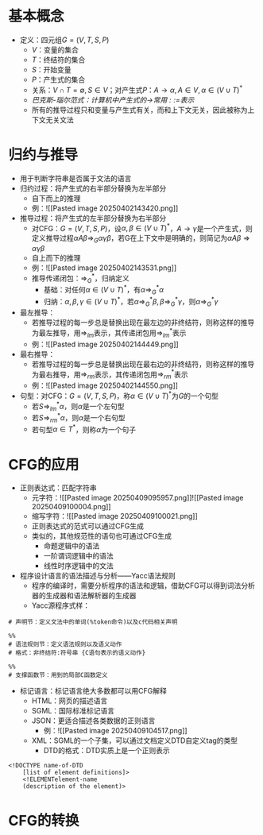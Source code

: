# 基本概念
- 定义：四元组$G=(V,T,S,P)$
	- $V$：变量的集合
	- $T$：终结符的集合
	- $S$：开始变量
	- $P$：产生式的集合
	- 关系：$V\cap T=\emptyset,S\in V$；对产生式$P$：$A\rightarrow\alpha,A\in V,\alpha\in(V\cup T)^*$
	- *巴克斯-瑙尔范式：计算机中产生式的$\rightarrow$常用$::=$表示*
	- 所有的推导过程只和变量与产生式有关，而和上下文无关，因此被称为上下文无关文法
# 归约与推导
- 用于判断字符串是否属于文法的语言
- 归约过程：将产生式的右半部分替换为左半部分
	- 自下而上的推理
	- 例：![[Pasted image 20250402143420.png]]
- 推导过程：将产生式的左半部分替换为右半部分
	- 对CFG：$G=(V,T,S,P)$，设$\alpha,\beta\in(V\cup T)^*$，$A\rightarrow \gamma$是一个产生式，则定义推导过程$\alpha A\beta\Rightarrow_G\alpha\gamma\beta$，若G在上下文中是明确的，则简记为$\alpha A\beta\Rightarrow\alpha\gamma\beta$
	- 自上而下的推理
	- 例：![[Pasted image 20250402143531.png]]
	- 推导传递闭包：$\Rightarrow_G^*$，归纳定义
		- 基础：对任何$\alpha\in(V\cup T)^*$，有$\alpha\Rightarrow_G^*\alpha$
		- 归纳：$\alpha,\beta,\gamma\in(V\cup T)^*$，若$\alpha\Rightarrow_G^*\beta,\beta\Rightarrow_G^*\gamma$，则$\alpha\Rightarrow_G^*\gamma$
- 最左推导：
	- 若推导过程的每一步总是替换出现在最左边的非终结符，则称这样的推导为最左推导，用$\Rightarrow_{lm}$表示，其传递闭包用$\Rightarrow_{lm}^*$表示
	- 例：![[Pasted image 20250402144449.png]]
- 最右推导：
	- 若推导过程的每一步总是替换出现在最右边的非终结符，则称这样的推导为最右推导，用$\Rightarrow_{rm}$表示，其传递闭包用$\Rightarrow_{rm}^*$表示
	- 例：![[Pasted image 20250402144550.png]]
- 句型：对CFG：$G=(V,T,S,P)$，称$\alpha\in(V\cup T)^*$为$G$的一个句型
	- 若$S\Rightarrow_{lm}^*\alpha$，则$\alpha$是一个左句型
	- 若$S\Rightarrow_{rm}^*\alpha$，则$\alpha$是一个右句型
	- 若句型$\alpha\in T^*$，则称$\alpha$为一个句子
# CFG的应用
- 正则表达式：匹配字符串
	- 元字符：![[Pasted image 20250409095957.png]]![[Pasted image 20250409100004.png]]
	- 缩写字符：![[Pasted image 20250409100021.png]]
	- 正则表达式的范式可以通过CFG生成
	- 类似的，其他规范性的语句也可通过CFG生成
		- 命题逻辑中的语法
		- 一阶谓词逻辑中的语法
		- 线性时序逻辑中的文法
- 程序设计语言的语法描述与分析——Yacc语法规则
	- 程序的编译时，需要分析程序的语法和逻辑，借助CFG可以得到词法分析器的生成器和语法解析器的生成器
	- Yacc源程序式样：
```
# 声明节：定义文法中的单词(%token命令)以及c代码相关声明

%%
# 语法规则节：定义语法规则以及语义动作
# 格式：非终结符:符号串 {C语句表示的语义动作}

%%
# 支撑函数节：用到的局部C函数定义
```
- 标记语言：标记语言绝大多数都可以用CFG解释
	- HTML：网页的描述语言
	- SGML：国际标准标记语言
	- JSON：更适合描述各类数据的正则语言
		- 例：![[Pasted image 20250409104517.png]]
	- XML：SGML的一个子集，可以通过文档定义DTD自定义tag的类型
		- DTD的格式：DTD实质上是一个正则表示
```
<!DOCTYPE name-of-DTD
	[list of element definitions]>
	<!ELEMENTelement-name
	(description of the element)>
```
# CFG的转换
